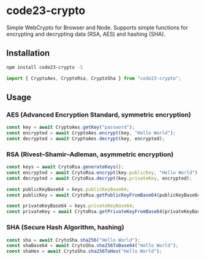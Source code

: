 # code23-crypto

Simple WebCrypto for Browser and Node. Supports simple functions
for encrypting and decrypting data (RSA, AES) and hashing (SHA).

## Installation

```bash
npm install code23-crypto -S
```

```typescript
import { CryptoAes, CryptoRsa, CryptoSha } from "code23-crypto";
```

## Usage

### AES (Advanced Encryption Standard, symmetric encryption)

```typescript
const key = await CryptoAes.getKey("password");
const encrypted = await CryptoAes.encrypt(key, "Hello World");
const decrypted = await CryptoAes.decrypt(key, encrypted);
```

### RSA (Rivest–Shamir–Adleman, asymmetric encryption)

```typescript
const keys = await CrytoRsa.generateKeys();
const encrypted = await CrytoRsa.encrypt(key.publicKey, "Hello World");
const decrypted = await CrytoRsa.decrypt(key.privateKey, encrypted);

const publicKeyBase64 = keys.publicKeyBase64;
const publicKey = await CrytoRsa.getPublicKeyFromBase64(publicKeyBase64);

const privateKeyBase64 = keys.privateKeyBase64;
const privateKey = await CrytoRsa.getPrivateKeyFromBase64(privateKeyBase64);
```

### SHA (Secure Hash Algorithm, hashing)

```typescript
const sha = await CrytoSha.sha256("Hello World");
const shaBase64 = await CrytoSha.sha256ToBase64("Hello World");
const shaHex = await CrytoSha.sha256ToHex("Hello World");
```